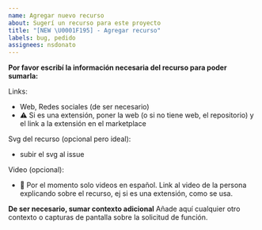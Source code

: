```yaml
---
name: Agregar nuevo recurso
about: Sugerí un recurso para este proyecto
title: "[NEW \U0001F195] - Agregar recurso"
labels: bug, pedido
assignees: nsdonato
---
```


**Por favor escribí la información necesaria del recurso para poder sumarla:**

Links:

- Web, Redes sociales (de ser necesario)
- ⚠️ Si es una extensión, poner la web (o si no tiene web, el repositorio) y el link a la extensión en el marketplace

Svg del recurso (opcional pero ideal):

- subir el svg al issue

Video (opcional):

- 🚨 Por el momento solo videos en español. Link al video de la persona explicando sobre el recurso, ej si es una extensión, como se usa.

**De ser necesario, sumar contexto adicional**
Añade aquí cualquier otro contexto o capturas de pantalla sobre la solicitud de función.
